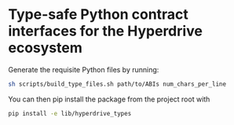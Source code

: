 # Type-safe Python contract interfaces for the Hyperdrive ecosystem

Generate the requisite Python files by running:

```bash
sh scripts/build_type_files.sh path/to/ABIs num_chars_per_line
```

You can then pip install the package from the project root with

```bash
pip install -e lib/hyperdrive_types
```
